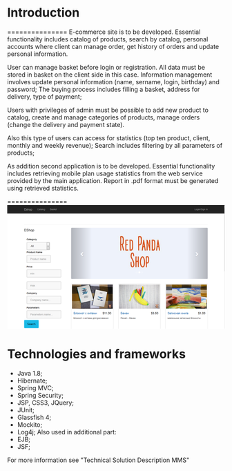 # Introduction
===============
E-commerce site is to be developed. Essential functionality includes catalog of products, search by catalog, personal accounts where client can manage order, get history of orders and update personal information.

User can manage basket before login or registration. All data must be stored in basket on the client side in this case. 
Information management involves update personal information (name, sername, login, birthday) and password;
The buying process includes filling a basket, address for delivery, type of payment;

Users with privileges of admin must be possible to add new product to catalog, create and manage categories of products, manage orders (change the delivery and payment state).

Also this type of users can access for statistics (top ten product, client, monthly and weekly revenue);
Search includes filtering by all parameters of products;

As addition second application is to be developed.
 Essential functionality includes retrieving mobile plan usage statistics from the web service provided by the main application. Report in .pdf format must be generated using retrieved statistics.

===============
![ScreenShot](https://github.com/fortochnik/tschool/blob/master/screenshot/main_page.png)

#	Technologies and frameworks
*	Java 1.8;
*	Hibernate;
*	Spring MVC;
*	Spring Security;
*	JSP, CSS3, JQuery;
*	JUnit;
*	Glassfish 4;
*	Mockito;
*	Log4j;
Also used in additional part:
*	EJB;
*	JSF;

For more information see "Technical Solution Description MMS"
